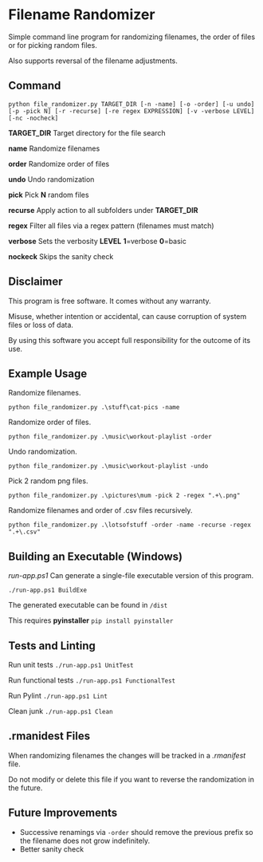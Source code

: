 # Filename Randomizer
Simple command line program for randomizing filenames, the order of files or for picking random files.

Also supports reversal of the filename adjustments.

## Command

`python file_randomizer.py TARGET_DIR [-n -name] [-o -order] [-u undo] [-p -pick N] [-r -recurse] [-re regex EXPRESSION] [-v -verbose LEVEL] [-nc -nocheck]`

**TARGET_DIR** Target directory for the file search

**name** Randomize filenames

**order** Randomize order of files

**undo** Undo randomization

**pick** Pick **N** random files

**recurse** Apply action to all subfolders under **TARGET_DIR**

**regex** Filter all files via a regex pattern (filenames must match)

**verbose** Sets the verbosity **LEVEL** **1**=verbose **0**=basic

**nockeck** Skips the sanity check

## Disclaimer
This program is free software. It comes without any warranty.

Misuse, whether intention or accidental, can cause corruption of system files or loss of data.

By using this software you accept full responsibility for the outcome of its use.

## Example Usage

Randomize filenames.

`python file_randomizer.py .\stuff\cat-pics -name`

Randomize order of files.

`python file_randomizer.py .\music\workout-playlist -order`

Undo randomization.

`python file_randomizer.py .\music\workout-playlist -undo`

Pick 2 random png files.

`python file_randomizer.py .\pictures\mum -pick 2 -regex ".+\.png"`

Randomize filenames and order of .csv files recursively.

`python file_randomizer.py .\lotsofstuff -order -name -recurse -regex ".+\.csv"`

## Building an Executable (Windows)

*run-app.ps1* Can generate a single-file executable version of this program.

`./run-app.ps1 BuildExe`

The generated executable can be found in `/dist`

This requires **pyinstaller** `pip install pyinstaller`

## Tests and Linting

Run unit tests `./run-app.ps1 UnitTest`

Run functional tests `./run-app.ps1 FunctionalTest`

Run Pylint `./run-app.ps1 Lint`

Clean junk `./run-app.ps1 Clean`

## .rmanidest Files
When randomizing filenames the changes will be tracked in a *.rmanifest* file.

Do not modify or delete this file if you want to reverse the randomization in the future.

## Future Improvements
- Successive renamings via `-order` should remove the previous prefix so the filename does not grow indefinitely.
- Better sanity check

